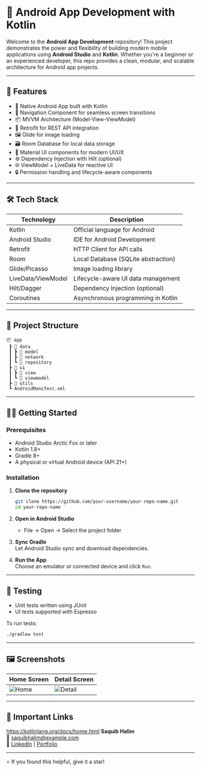 # 📱 Android App Development with Kotlin

Welcome to the **Android App Development** repository! This project demonstrates the power and flexibility of building modern mobile applications using **Android Studio** and **Kotlin**. Whether you're a beginner or an experienced developer, this repo provides a clean, modular, and scalable architecture for Android app projects.

---

## 🚀 Features

- 📱 Native Android App built with Kotlin
- 🧭 Navigation Component for seamless screen transitions
- 📦 MVVM Architecture (Model-View-ViewModel)
- 🔌 Retrofit for REST API integration
- 🖼️ Glide for image loading
- 🗃️ Room Database for local data storage
- 💬 Material UI components for modern UI/UX
- ⚙️ Dependency Injection with Hilt (optional)
- 🌐 ViewModel + LiveData for reactive UI
- 🔒 Permission handling and lifecycle-aware components

---

## 🛠 Tech Stack

| Technology        | Description                           |
|-------------------|---------------------------------------|
| Kotlin            | Official language for Android         |
| Android Studio    | IDE for Android Development           |
| Retrofit          | HTTP Client for API calls             |
| Room              | Local Database (SQLite abstraction)   |
| Glide/Picasso     | Image loading library                 |
| LiveData/ViewModel| Lifecycle-aware UI data management    |
| Hilt/Dagger       | Dependency Injection (optional)       |
| Coroutines        | Asynchronous programming in Kotlin    |

---

## 📂 Project Structure

```
📦 app
 ┣ 📂 data
 ┃ ┣ 📂 model
 ┃ ┣ 📂 network
 ┃ ┗ 📂 repository
 ┣ 📂 ui
 ┃ ┣ 📂 view
 ┃ ┗ 📂 viewmodel
 ┣ 📂 utils
 ┗ AndroidManifest.xml
```

---

## 🧑‍💻 Getting Started

### Prerequisites

- Android Studio Arctic Fox or later
- Kotlin 1.8+
- Gradle 8+
- A physical or virtual Android device (API 21+)

### Installation

1. **Clone the repository**  
   ```bash
   git clone https://github.com/your-username/your-repo-name.git
   cd your-repo-name
   ```

2. **Open in Android Studio**  
   - File → Open → Select the project folder

3. **Sync Gradle**  
   Let Android Studio sync and download dependencies.

4. **Run the App**  
   Choose an emulator or connected device and click `Run`.

---

## 🧪 Testing

- Unit tests written using JUnit
- UI tests supported with Espresso

To run tests:
```bash
./gradlew test
```

---

## 🖼️ Screenshots

| Home Screen        | Detail Screen       |
|--------------------|---------------------|
| ![Home](screenshots/home.png) | ![Detail](screenshots/detail.png) |

---

## 📄 Important Links
https://kotlinlang.org/docs/home.html
**Saquib Halim**  
📧 saquibhalim@example.com  
🔗 [LinkedIn](https://linkedin.com/in/yourprofile) | [Portfolio](https://yourportfolio.com)

---

⭐️ If you found this helpful, give it a star!
